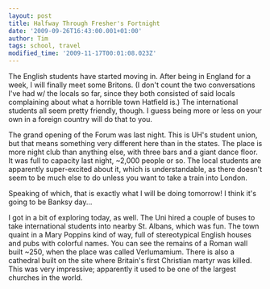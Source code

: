 ```yaml
---
layout: post
title: Halfway Through Fresher's Fortnight
date: '2009-09-26T16:43:00.001+01:00'
author: Tim
tags: school, travel
modified_time: '2009-11-17T00:01:08.023Z'
---
```


The English students have started moving in. After being in England for a week, I will finally meet some Britons. (I don't count the two conversations I've had w/ the locals so far, since they both consisted of said locals complaining about what a horrible town Hatfield is.) The international students all seem pretty friendly, though. I guess being more or less on your own in a foreign country will do that to you.

The grand opening of the Forum was last night. This is UH's student union, but that means something very different here than in the states. The place is more night club than anything else, with three bars and a giant dance floor. It was full to capacity last night, ~2,000 people or so. The local students are apparently super-excited about it, which is understandable, as there doesn't seem to be much else to do unless you want to take a train into London.

Speaking of which, that is exactly what I will be doing tomorrow! I think it's going to be Banksy day... 

I got in a bit of exploring today, as well. The Uni hired a couple of buses to take international students into nearby St. Albans, which was fun. The town quaint in a Mary Poppins kind of way, full of stereotypical English houses and pubs with colorful names. You can see the remains of a Roman wall built ~250, when the place was called Verlumamium. There is also a cathedral built on the site where Britain's first Christian martyr was killed. This was very impressive; apparently it used to be one of the largest churches in the world.
